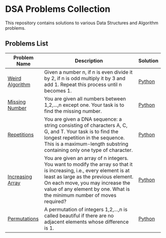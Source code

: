 # DSA Problems Collection

This repository contains solutions to various Data Structures and Algorithm problems.

## Problems List

| Problem Name                                              | Description                                                                                                                                                                                                                                                                  | Solution                      |
|-----------------------------------------------------------|------------------------------------------------------------------------------------------------------------------------------------------------------------------------------------------------------------------------------------------------------------------------------|-------------------------------|
| [Weird Algorithm](https://cses.fi/problemset/task/1068/)  | Given a number n, if n is even divide it by 2, if n is odd multiply it by 3 and add 1. Repeat this process until n becomes 1.                                                                                                                                                | [Python](weird_algorithm.py)  |
| [Missing Number](https://cses.fi/problemset/task/1083/)   | You are given all numbers between 1,2,...,n except one. Your task is to find the missing number.                                                                                                                                                                             | [Python](missing_number.py)   |
| [Repetitions](https://cses.fi/problemset/task/1069/)      | You are given a DNA sequence: a string consisting of characters A, C, G, and T. Your task is to find the longest repetition in the sequence. This is a maximum-length substring containing only one type of character.                                                       | [Python](repetitions.py)      |
| [Increasing Array](https://cses.fi/problemset/task/1094/) | You are given an array of n integers. You want to modify the array so that it is increasing, i.e., every element is at least as large as the previous element. On each move, you may increase the value of any element by one. What is the minimum number of moves required? | [Python](increasing_array.py) |
| [Permutations](https://cses.fi/problemset/task/1070/)     | A permutation of integers 1,2,...,n is called beautiful if there are no adjacent elements whose difference is 1.                                                                                                                                                             | [Python](permutations.py)     |

